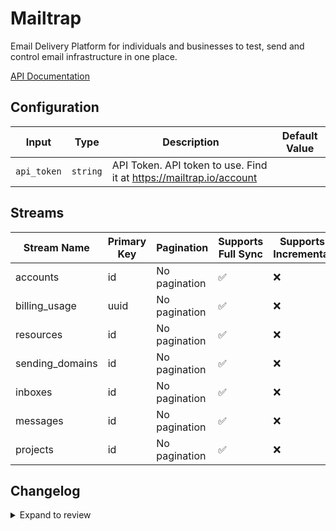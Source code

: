 # Mailtrap

Email Delivery Platform for individuals and businesses to test, send and control email infrastructure in one place.

[API Documentation](https://api-docs.mailtrap.io/docs/mailtrap-api-docs/5tjdeg9545058-mailtrap-api)

## Configuration

| Input | Type | Description | Default Value |
|-------|------|-------------|---------------|
| `api_token` | `string` | API Token. API token to use. Find it at https://mailtrap.io/account |  |

## Streams
| Stream Name | Primary Key | Pagination | Supports Full Sync | Supports Incremental |
|-------------|-------------|------------|---------------------|----------------------|
| accounts | id | No pagination | ✅ |  ❌  |
| billing_usage | uuid | No pagination | ✅ |  ❌  |
| resources | id | No pagination | ✅ |  ❌  |
| sending_domains | id | No pagination | ✅ |  ❌  |
| inboxes | id | No pagination | ✅ |  ❌  |
| messages | id | No pagination | ✅ |  ❌  |
| projects | id | No pagination | ✅ |  ❌  |

## Changelog

<details>
  <summary>Expand to review</summary>

| Version          | Date              | Pull Request | Subject        |
|------------------|-------------------|--------------|----------------|
| 0.0.7 | 2025-01-11 | [51145](https://github.com/airbytehq/airbyte/pull/51145) | Update dependencies |
| 0.0.6 | 2024-12-28 | [50593](https://github.com/airbytehq/airbyte/pull/50593) | Update dependencies |
| 0.0.5 | 2024-12-21 | [50143](https://github.com/airbytehq/airbyte/pull/50143) | Update dependencies |
| 0.0.4 | 2024-12-14 | [49649](https://github.com/airbytehq/airbyte/pull/49649) | Update dependencies |
| 0.0.3 | 2024-12-12 | [49256](https://github.com/airbytehq/airbyte/pull/49256) | Update dependencies |
| 0.0.2 | 2024-12-11 | [48968](https://github.com/airbytehq/airbyte/pull/48968) | Starting with this version, the Docker image is now rootless. Please note that this and future versions will not be compatible with Airbyte versions earlier than 0.64 |
| 0.0.1 | 2024-10-23 | | Initial release by [@gemsteam](https://github.com/gemsteam) via Connector Builder |

</details>
